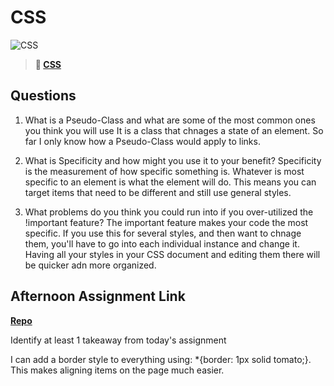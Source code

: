# CSS

![CSS](https://bcw.blob.core.windows.net/public/cssUnit/1411879719053976)

> **📖 [CSS](https://codeworksacademy.com/fs-student-guide/resources/wk1/03-CSS)**

## Questions

1. What is a Pseudo-Class and what are some of the most common ones you think you will use
It is a class that chnages a state of an element. So far I only know how a Pseudo-Class would apply to links.

2. What is Specificity and how might you use it to your benefit?
Specificity is the measurement of how specific something is. Whatever is most specific to an element is what the element will do. This means you can target items that need to be different and still use general styles.

3. What problems do you think you could run into if you over-utilized the !important feature?
The important feature makes your code the most specific. If you use this for several styles, and then want to chnage them, you'll have to go into each individual instance and change it. Having all your styles in your CSS document and editing them there will be quicker adn more organized.


## Afternoon Assignment Link

**[Repo](https://m-walker32.github.io/cool-site/)**

Identify at least 1 takeaway from today's assignment

I can add a border style to everything using: *{border: 1px solid tomato;}. This makes aligning items on the page much easier. 